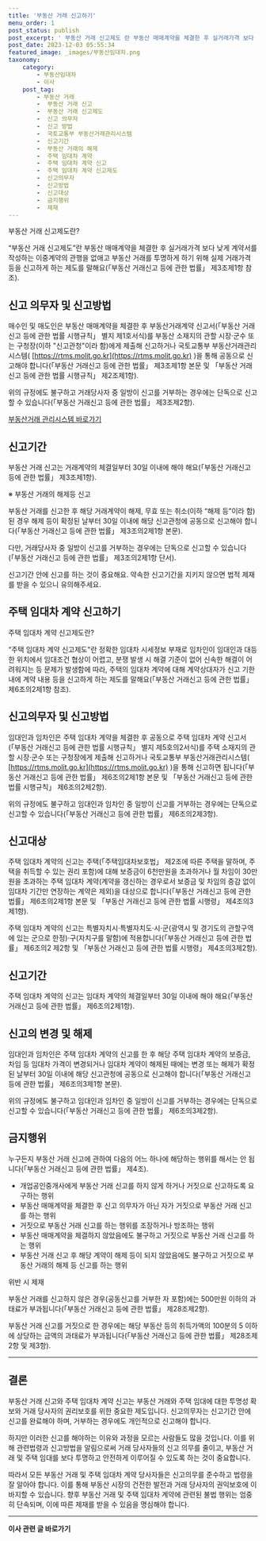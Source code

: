 ```yaml
---
title: '부동산 거래 신고하기'
menu_order: 1
post_status: publish
post_excerpt: ' 부동산 거래 신고제도 란 부동산 매매계약을 체결한 후 실거래가격 보다 낮게 계약서를 작성하는 이중계약의 관행을 없애고 부동산 거래를 투명하게 하기 위해 실제 거래가격 등을 신고하게 하는 제도를 말해요  부동산 거래신고 등에 관한 법률  제3조제1항 참조 .'
post_date: 2023-12-03 05:55:34
featured_image: _images/부동산임대차.png
taxonomy:
    category:
        - 부동산임대차
        - 이사
    post_tag:
        - 부동산 거래
        -  부동산 거래 신고
        -  부동산 거래 신고제도
        -  신고 의무자
        -  신고 방법
        -  국토교통부 부동산거래관리시스템
        -  신고기간
        -  부동산 거래의 해제
        -  주택 임대차 계약
        -  주택 임대차 계약 신고
        -  주택 임대차 계약 신고제도
        -  신고의무자
        -  신고방법
        -  신고대상
        -  금지행위
        -  제재
---
```



부동산 거래 신고제도란? 

“부동산 거래 신고제도”란 부동산 매매계약을 체결한 후 실거래가격 보다 낮게 계약서를 작성하는 이중계약의 관행을 없애고 부동산 거래를 투명하게 하기 위해 실제 거래가격 등을 신고하게 하는 제도를 말해요(「부동산 거래신고 등에 관한 법률」 제3조제1항 참조).

## 신고 의무자 및 신고방법

매수인 및 매도인은 부동산 매매계약을 체결한 후 부동산거래계약 신고서(「부동산 거래신고 등에 관한 법률 시행규칙」 별지 제1호서식)를 부동산 소재지의 관할 시장·군수 또는 구청장(이하 "신고관청"이라 함)에게 제출해 신고하거나 국토교통부 부동산거래관리시스템( [https://rtms.molit.go.kr](https://rtms.molit.go.kr) )을 통해 공동으로 신고해야 합니다(「부동산 거래신고 등에 관한 법률」 제3조제1항 본문 및 「부동산 거래신고 등에 관한 법률 시행규칙」 제2조제1항).

위의 규정에도 불구하고 거래당사자 중 일방이 신고를 거부하는 경우에는 단독으로 신고할 수 있습니다(「부동산 거래신고 등에 관한 법률」 제3조제2항).

[부동산거래 관리시스템 바로가기](https://rtms.molit.go.kr)

## 신고기간

부동산 거래 신고는 거래계약의 체결일부터 30일 이내에 해야 해요(「부동산 거래신고 등에 관한 법률」 제3조제1항).

※ 부동산 거래의 해제등 신고

부동산 거래를 신고한 후 해당 거래계약이 해제, 무효 또는 취소(이하 “해제 등”이라 함)된 경우 해제 등이 확정된 날부터 30일 이내에 해당 신고관청에 공동으로 신고해야 합니다(「부동산 거래신고 등에 관한 법률」 제3조의2제1항 본문).

다만, 거래당사자 중 일방이 신고를 거부하는 경우에는 단독으로 신고할 수 있습니다(「부동산 거래신고 등에 관한 법률」 제3조의2제1항 단서).

신고기간 안에 신고를 하는 것이 중요해요. 약속한 신고기간을 지키지 않으면 법적 제재를 받을 수 있으니 유의해주세요.

## 주택 임대차 계약 신고하기

주택 임대차 계약 신고제도란?

“주택 임대차 계약 신고제도"란 정확한 임대차 시세정보 부재로 임차인이 임대인과 대등한 위치에서 임대조건 협상이 어렵고, 분쟁 발생 시 해결 기준이 없어 신속한 해결이 어려워지는 등 문제가 발생함에 따라, 주택의 임대차 계약에 대해 계약상대자가 신고 기한 내에 계약 내용 등을 신고하게 하는 제도를 말해요(「부동산 거래신고 등에 관한 법률」 제6조의2제1항 참조).

## 신고의무자 및 신고방법

임대인과 임차인은 주택 임대차 계약을 체결한 후 공동으로 주택 임대차 계약 신고서(「부동산 거래신고 등에 관한 법률 시행규칙」 별지 제5호의2서식)를 주택 소재지의 관할 시장·군수 또는 구청장에게 제출해 신고하거나 국토교통부 부동산거래관리시스템( [https://rtms.molit.go.kr](https://rtms.molit.go.kr) )을 통해 신고하면 됩니다(「부동산 거래신고 등에 관한 법률」 제6조의2제1항 본문 및 「부동산 거래신고 등에 관한 법률 시행규칙」 제6조의2제2항).

위의 규정에도 불구하고 임대인과 임차인 중 일방이 신고를 거부하는 경우에는 단독으로 신고할 수 있습니다(「부동산 거래신고 등에 관한 법률」 제6조의2제3항).

## 신고대상

주택 임대차 계약의 신고는 주택(「주택임대차보호법」 제2조에 따른 주택을 말하며, 주택을 취득할 수 있는 권리 포함)에 대해 보증금이 6천만원을 초과하거나 월 차임이 30만원을 초과하는 주택 임대차 계약(계약을 갱신하는 경우로서 보증금 및 차임의 증감 없이 임대차 기간만 연장하는 계약은 제외)을 대상으로 합니다(「부동산 거래신고 등에 관한 법률」 제6조의2제1항 본문 및 「부동산 거래신고 등에 관한 법률 시행령」 제4조의3제1항).

주택 임대차 계약의 신고는 특별자치시·특별자치도·시·군(광역시 및 경기도의 관할구역에 있는 군으로 한정)·구(자치구를 말함)에 적용합니다(「부동산 거래신고 등에 관한 법률」 제6조의2 제2항 및 「부동산 거래신고 등에 관한 법률 시행령」 제4조의3제2항).

## 신고기간

주택 임대차 계약의 신고는 임대차 계약의 체결일부터 30일 이내에 해야 해요(「부동산 거래신고 등에 관한 법률」 제6조의2제1항).

## 신고의 변경 및 해제

임대인과 임차인은 주택 임대차 계약의 신고를 한 후 해당 주택 임대차 계약의 보증금, 차임 등 임대차 가격이 변경되거나 임대차 계약이 해제된 때에는 변경 또는 해제가 확정된 날부터 30일 이내에 해당 신고관청에 공동으로 신고해야 합니다(「부동산 거래신고 등에 관한 법률」 제6조의3제1항 본문).

위의 규정에도 불구하고 임대인과 임차인 중 일방이 신고를 거부하는 경우에는 단독으로 신고할 수 있습니다(「부동산 거래신고 등에 관한 법률」 제6조의3제2항).

## 금지행위

누구든지 부동산 거래 신고에 관하여 다음의 어느 하나에 해당하는 행위를 해서는 안 됩니다(「부동산 거래신고 등에 관한 법률」 제4조).

- 개업공인중개사에게 부동산 거래 신고를 하지 않게 하거나 거짓으로 신고하도록 요구하는 행위
- 부동산 매매계약을 체결한 후 신고 의무자가 아닌 자가 거짓으로 부동산 거래 신고를 하는 행위
- 거짓으로 부동산 거래 신고를 하는 행위를 조장하거나 방조하는 행위
- 부동산 매매계약을 체결하지 않았음에도 불구하고 거짓으로 부동산 거래 신고를 하는 행위
- 부동산 거래 신고 후 해당 계약이 해제 등이 되지 않았음에도 불구하고 거짓으로 부동산 거래의 해제 등 신고를 하는 행위

위반 시 제재

부동산 거래를 신고하지 않은 경우(공동신고를 거부한 자 포함)에는 500만원 이하의 과태료가 부과됩니다(「부동산 거래신고 등에 관한 법률」 제28조제2항).

부동산 거래 신고를 거짓으로 한 경우에는 해당 부동산 등의 취득가액의 100분의 5 이하에 상당하는 금액의 과태료가 부과됩니다(「부동산 거래신고 등에 관한 법률」 제28조제2항 및 제3항).

---

## 결론

부동산 거래 신고와 주택 임대차 계약 신고는 부동산 거래와 주택 임대에 대한 투명성 확보와 거래 당사자의 권리보호를 위한 중요한 제도입니다. 신고의무자는 신고기간 안에 신고를 완료해야 하며, 거부하는 경우에도 개인적으로 신고해야 합니다.

하지만 이러한 신고를 해야하는 이유와 과정을 모르는 사람들도 많을 것입니다. 이를 위해 관련법령과 신고방법을 알림으로써 거래 당사자들의 신고 의무를 줄이고, 부동산 거래 및 주택 임대를 보다 투명하고 안전하게 이루어질 수 있도록 하는 것이 중요합니다.

따라서 모든 부동산 거래 및 주택 임대차 계약 당사자들은 신고의무를 준수하고 법령을 잘 알아야 합니다. 이를 통해 부동산 시장의 건전한 발전과 거래 당사자의 권익보호에 이바지할 수 있습니다. 향후 부동산 거래 및 주택 임대차 계약에 관련된 불법 행위는 엄중히 단속되며, 이에 따른 제재를 받을 수 있음을 명심해야 합니다.
<!-- wp:separator -->
<hr class="wp-block-separator has-alpha-channel-opacity"/>
<!-- /wp:separator -->

<!-- wp:group {"backgroundColor":"base","layout":{"type":"constrained"}} -->
<div class="wp-block-group has-base-background-color has-background"><!-- wp:paragraph {"align":"center","fontSize":"medium"} -->
<p class="has-text-align-center has-large-font-size"><strong>이사 관련 글 바로가기</strong></p>
<!-- /wp:paragraph -->


<!-- wp:latest-posts
{"categories":[{"id":27430,"count":19,"description":"","link":"https://uknowlaw.com/category/%ec%9d%b4%ec%82%ac/","name":"이사","slug":"이사","taxonomy":"category","parent":0,"meta":[],"_links":{"self":[{"href":"https://uknowlaw.com/wp-json/wp/v2/categories/27430"}],"collection":[{"href":"https://uknowlaw.com/wp-json/wp/v2/categories"}],"about":[{"href":"https://uknowlaw.com/wp-json/wp/v2/taxonomies/category"}],"wp:post_type":[{"href":"https://uknowlaw.com/wp-json/wp/v2/posts?categories=27430"}],"curies":[{"name":"wp","href":"https://api.w.org/{rel}","templated":true}]}}],"postsToShow":100,"excerptLength":28,"postLayout":"grid","columns":2,"featuredImageAlign":"left","featuredImageSizeSlug":"large","fontSize":"small"} /--></div>
<!-- /wp:group -->